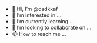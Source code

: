 - 👋 Hi, I’m @dsdkkaf
- 👀 I’m interested in ...
- 🌱 I’m currently learning ...
- 💞️ I’m looking to collaborate on ...
- 📫 How to reach me ...

<!---
dsdkkaf/dsdkkaf is a ✨ special ✨ repository because its `README.md` (this file) appears on your GitHub profile.
You can click the Preview link to take a look at your changes.
--->
